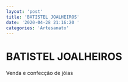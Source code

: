```yaml
---
layout: 'post'
title: 'BATISTEL JOALHEIROS'
date: '2020-04-28 21:16:20 '
categories: 'Artesanato'
---
```


# BATISTEL JOALHEIROS

Venda e confecção de jóias
